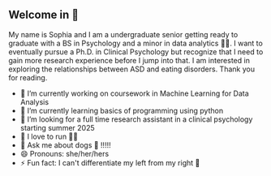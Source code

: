 ## Welcome in 👋

My name is Sophia and I am a undergraduate senior getting ready to graduate with a BS in Psychology and a minor in data analytics 👩‍🎓. I want to eventually pursue a Ph.D. in Clinical Psychology but recognize that I need to gain more research experience before I jump into that. I am interested in exploring the relationships between ASD and eating disorders. Thank you for reading.

- 🔭 I’m currently working on coursework in Machine Learning for Data Analysis
- 🌱 I’m currently learning basics of programming using python 
- 👀 I’m looking for a full time research assistant in a clinical psychology starting summer 2025
- 💟 I love to run 🏃‍♀️
- 💬 Ask me about dogs 🐶 !!!!!
- 😄 Pronouns: she/her/hers
- ⚡ Fun fact: I can't differentiate my left from my right 👐
